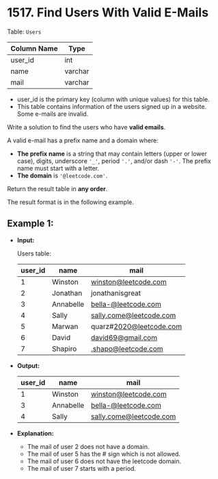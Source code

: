 # 1517. Find Users With Valid E-Mails

Table: `Users`


| Column Name   | Type    |
|---------------|---------|
| user_id       | int     |
| name          | varchar |
| mail          | varchar |

- user_id is the primary key (column with unique values) for this table.
- This table contains information of the users signed up in a website. Some e-mails are invalid.
 

Write a solution to find the users who have **valid emails**.

A valid e-mail has a prefix name and a domain where:

- **The prefix name** is a string that may contain letters (upper or lower case), digits, underscore `'_'`, period `'.'`, and/or dash `'-'`. The prefix name must start with a letter.
- **The domain** is `'@leetcode.com'`.

Return the result table in **any order**.

The result format is in the following example.

 

## Example 1:

- **Input:**

    Users table:

    | user_id | name      | mail                    |
    |---------|-----------|-------------------------|
    | 1       | Winston   | winston@leetcode.com    |
    | 2       | Jonathan  | jonathanisgreat         |
    | 3       | Annabelle | bella-@leetcode.com     |
    | 4       | Sally     | sally.come@leetcode.com |
    | 5       | Marwan    | quarz#2020@leetcode.com |
    | 6       | David     | david69@gmail.com       |
    | 7       | Shapiro   | .shapo@leetcode.com     |

- **Output:** 

    | user_id | name      | mail                    |
    |---------|-----------|-------------------------|
    | 1       | Winston   | winston@leetcode.com    |
    | 3       | Annabelle | bella-@leetcode.com     |
    | 4       | Sally     | sally.come@leetcode.com |

- **Explanation:** 

    - The mail of user 2 does not have a domain.
    - The mail of user 5 has the # sign which is not allowed.
    - The mail of user 6 does not have the leetcode domain.
    - The mail of user 7 starts with a period.